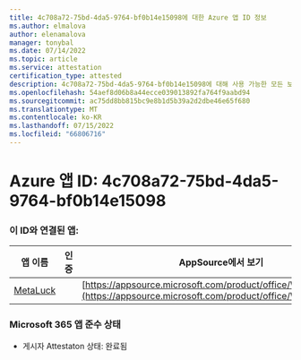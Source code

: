 ```yaml
---
title: 4c708a72-75bd-4da5-9764-bf0b14e15098에 대한 Azure 앱 ID 정보
ms.author: elmalova
author: elenamalova
manager: tonybal
ms.date: 07/14/2022
ms.topic: article
ms.service: attestation
certification_type: attested
description: 4c708a72-75bd-4da5-9764-bf0b14e15098에 대해 사용 가능한 모든 보안 및 규정 준수 정보입니다.
ms.openlocfilehash: 54aef8d06b8a44ecce039013892fa764f9aabd94
ms.sourcegitcommit: ac75dd8bb815bc9e8b1d5b39a2d2dbe46e65f680
ms.translationtype: MT
ms.contentlocale: ko-KR
ms.lasthandoff: 07/15/2022
ms.locfileid: "66806716"
---
```

# <a name="azure-app-id-4c708a72-75bd-4da5-9764-bf0b14e15098"></a>Azure 앱 ID: 4c708a72-75bd-4da5-9764-bf0b14e15098


### <a name="apps-associated-with-this-id"></a>이 ID와 연결된 앱:
| **앱 이름** | **인증** | **AppSource에서 보기** |
|--------------|---------------|-----------------------|
| [MetaLuck](../forward/WA200004198.md) |  | [https://appsource.microsoft.com/product/office/WA200004198](https://appsource.microsoft.com/product/office/WA200004198) |

### <a name="microsoft-365-app-compliance-status"></a>Microsoft 365 앱 준수 상태
- 게시자 Attestaton 상태: 완료됨
